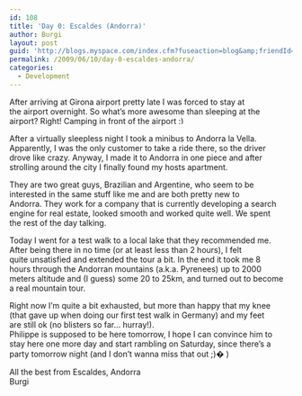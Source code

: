 ```yaml
---
id: 108
title: 'Day 0: Escaldes (Andorra)'
author: Burgi
layout: post
guid: 'http://blogs.myspace.com/index.cfm?fuseaction=blog&amp;friendId=11116526'
permalink: /2009/06/10/day-0-escaldes-andorra/
categories:
  - Development
---
```



After arriving at Girona airport pretty late I was forced to stay at  
the airport overnight. So what&#8217;s more awesome than sleeping at the  
airport? Right! Camping in front of the airport <img src="http://burgiblog.com/wp-includes/images/smilies/simple-smile.png" alt=":)" class="wp-smiley" style="height: 1em; max-height: 1em;" />

After a virtually sleepless night I took a minibus to Andorra la Vella.  
Apparently, I was the only customer to take a ride there, so the driver  
drove like crazy. Anyway, I made it to Andorra in one piece and after  
strolling around the city I finally found my hosts apartment.

They are two great guys, Brazilian and Argentine, who seem to be  
interested in the same stuff like me and are both pretty new to  
Andorra. They work for a company that is currently developing a search  
engine for real estate, looked smooth and worked quite well. We spent  
the rest of the day talking.

Today I went for a test walk to a local lake that they recommended me.  
After being there in no time (or at least less than 2 hours), I felt  
quite unsatisfied and extended the tour a bit. In the end it took me 8  
hours through the Andorran mountains (a.k.a. Pyrenees) up to 2000  
meters altitude and (I guess) some 20 to 25km, and turned out to become  
a real mountain tour.

Right now I&#8217;m quite a bit exhausted, but more than happy that my knee  
(that gave up when doing our first test walk in Germany) and my feet  
are still ok (no blisters so far&#8230; hurray!).  
Philippe is supposed to be here tomorrow, I hope I can convince him to  
stay here one more day and start rambling on Saturday, since there&#8217;s a  
party tomorrow night (and I don&#8217;t wanna miss that out ;)� )

All the best from Escaldes, Andorra  
Burgi

